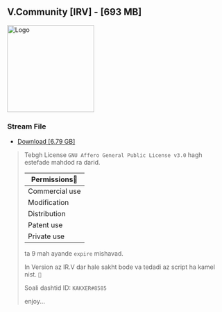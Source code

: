 ## V.Community [IRV] - [693 MB]
<img alt="Logo" style="width: 200px;" src="https://cdn.discordapp.com/attachments/681822863967256633/1068543365165109388/image_2.png" />

### Stream File
 - [Download [6.79 GB]](https://drive.google.com/drive/folders/1A0iXlCuCqlQw6FneMuyi1YQNQ6tkFZP_?usp=share_link)

>  Tebgh License `GNU Affero General Public License v3.0` hagh estefade mahdod ra darid.
>
>| Permissions🧾  |
>| ---------------|
>| Commercial use |
>| Modification   |
>| Distribution   |
>| Patent use     |
>| Private use    |
>
> 
> ta 9 mah ayande `expire` mishavad.
>
> In Version az IR.V dar hale sakht bode va tedadi az script ha kamel nist. `🗿`
>
> Soali dashtid ID: `KAKXER#8585`
>
> enjoy...
##
